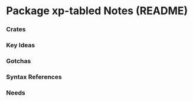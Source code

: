 # Package **xp-tabled** Notes (README)



### Crates

### Key Ideas

### Gotchas

### Syntax References

### Needs
